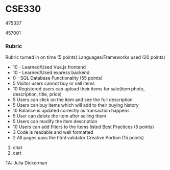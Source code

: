 # CSE330
475337

457001

### Rubric

Rubric turned in on time (5 points)
Languages/Frameworks used (20 points)
* 10 - Learned/Used Vue.js frontend
* 10 - Learned/Used express backend
* 0 - SQL Database
Functionality (55 points)
* 5 Visitor users cannot buy or sell items
* 10 Registered users can upload their items for sale(item photo, description, title, price)
* 5 Users can click on the item and see the full description
* 5 Users can buy items which will add to their buying history
* 10 Balance is updated correctly as transaction happens 
* 5 User can delete the item after selling them
* 5 Users can modify the item description
* 10 Users can add filters to the items listed
Best Practices (5 points)
* 3 Code is readable and well formatted
* 2 All pages pass the html validator
Creative Portion (15 points)
1. chat
2. cart

TA: Julia Dickerman

